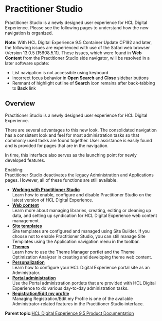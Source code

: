 # Practitioner Studio

Practitioner Studio is a newly designed user experience for HCL Digital Experience. Please see the following pages to understand how the new navigation is organized.

**Note:** With HCL Digital Experience 9.5 Container Update CF192 and later, the following issues are experienced with use of the Safari web browser \(Version 13.0.5 \(15608.5.11\). These issues, which were found in **Web Content** from the Practitioner Studio side navigator, will be resolved in a later software update:

-   List navigation is not accessible using keyboard
-   Incorrect focus behavior in **Open Search** and **Close** sidebar buttons
-   Remnant of highlight outline of **Search** icon remains after back-tabbing to **Back** link

## Overview

Practitioner Studio is a newly designed user experience for HCL Digital Experience.

There are several advantages to this new look. The consolidated navigation has a consistent look and feel for most administration tasks so that commonly used tasks are found together. User assistance is easily found and is provided for pages that are in the navigation.

In time, this interface also serves as the launching point for newly developed features.

Enabling Practitioner Studio deactivates the legacy Administration and Applications pages. However, all of these functions are still available.

-   **[Working with Practitioner Studio](../practitioner_studio/working_prac_studio.md)**  
Learn how to enable, configure and disable Practitioner Studio on the latest version of HCL Digital Experience.
-   **[Web content](../practitioner_studio/web_content.md)**  
Learn more about managing libraries, creating, editing or cleaning up data, and setting up syndication for HCL Digital Experience web content management.
-   **[Site templates](../practitioner_studio/site_templates.md)**  
Site templates are configured and managed using Site Builder. If you choose not to enable Practitioner Studio, you can still manage Site Templates using the Application navigation menu in the toolbar.
-   **[Themes](../practitioner_studio/themes.md)**  
Learn how to use the Theme Manager portlet and the Theme Optimization Analyzer in creating and developing theme web content.
-   **[Personalization](../practitioner_studio/personalization.md)**  
Learn how to configure your HCL Digital Experience portal site as an Administrator.
-   **[Portal administration](../practitioner_studio/administration.md)**  
Use the Portal administration portlets that are provided with HCL Digital Experience to do various day-to-day administration tasks.
-   **[Registration/Edit my profile](../practitioner_studio/edit_my_profile.md)**  
Managing Registration/Edit my Profile is one of the available Administrator-related features in the Practitioner Studio interface.

**Parent topic:**[HCL Digital Experience 9.5 Product Documentation](../welcome/wp95_welcome.md)


